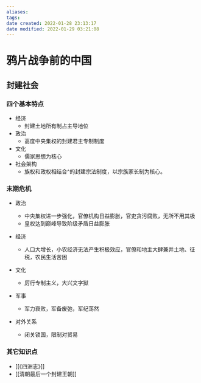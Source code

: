 ```yaml
---
aliases:
tags:
date created: 2022-01-28 23:13:17
date modified: 2022-01-29 03:21:08
---
```


# 鸦片战争前的中国

## 封建社会

### 四个基本特点

- 经济
    - 封建土地所有制占主导地位
- 政治
    - 高度中央集权的封建君主专制制度
- 文化
    - 儒家思想为核心
- 社会架构
    - 族权和政权相结合^的封建宗法制度，以宗族家长制为核心。

### 末期危机

- 政治
  - 中央集权进一步强化，官僚机构日益膨胀，官吏贪污腐败，无所不用其极
  - 皇权达到巅峰导致阶级矛盾日益膨胀

- 经济
  - 人口大增长，小农经济无法产生积极效应，官僚和地主大肆兼并土地、征税，农民生活苦困

- 文化
  - 厉行专制主义，大兴文字狱

- 军事
  - 军力衰败，军备废弛，军纪荡然

- 对外关系
  - 闭关锁国，限制对贸易

### 其它知识点

- [[《四洲志》]]
- [[清朝最后一个封建王朝]]
